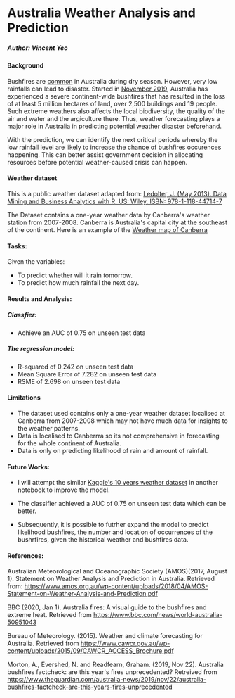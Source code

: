 # Australia Weather Analysis and Prediction

##### Author: Vincent Yeo

#### Background
Bushfires are [common](https://www.bbc.com/news/world-australia-50951043) in Australia during dry season. However, very low rainfalls can lead to disaster. Started in [November 2019](https://www.theguardian.com/australia-news/2019/nov/22/australia-bushfires-factcheck-are-this-years-fires-unprecedented), Australia has experienced a severe continent-wide bushfires that has resulted in the loss of at least 5 million hectares of land, over 2,500 buildings and 19 people. Such extreme weathers also affects the local biodiversity, the quality of the air and water and the argiculture there. Thus, weather forecasting plays a major role in Australia in predicting potential weather disaster beforehand. 

With the prediction, we can identify the next critical periods whereby the low rainfall level are likely to increase the chance of bushfires occurences happening. This can better assist government decision in allocating resources before potential weather-caused crisis can happen. 


#### Weather dataset
This is a public weather dataset adapted from:
[Ledolter, J. (May 2013). Data Mining and Business Analytics with R. US: Wiley. ISBN: 978-1-118-44714-7](https://www.wiley.com/en-sg/Data+Mining+and+Business+Analytics+with+R-p-9781118447147)

The Dataset contains a one-year weather data by Canberra's weather station from 2007-2008. Canberra is Australia's capital city at the southeast of the continent. Here is an example of the [Weather map of Canberra](https://www.meteoblue.com/en/weather-maps/canberra_australia_2172517?variable=precipitation3h_cloudcover_pressure&level=surface&lines=none&mapcenter=-35.3481N148.9110&zoom=10)

#### Tasks:
Given the variables:

+ To predict whether will it rain tomorrow.
+ To predict how much rainfall the next day.

#### Results and Analysis:

##### Classfier: 
+ Achieve an AUC of 0.75 on unseen test data

##### The regression model:
+ R-squared of 0.242 on unseen test data
+ Mean Square Error of 7.282 on unseen test data
+ RSME of 2.698 on unseen test data

#### Limitations 
+ The dataset used contains only a one-year weather dataset localised at Canberra from 2007-2008 which may not have much data for insights to the weather patterns. 
+ Data is localised to Canberrra so its not comprehensive in forecasting for the whole continent of Australia.
+ Data is only on predicting likelihood of rain and amount of rainfall. 

#### Future Works:
+ I will attempt the similar [Kaggle's 10 years weather dataset](https://www.kaggle.com/jsphyg/weather-dataset-rattle-package) in another notebook to improve the model.

+ The classifier achieved a  AUC of 0.75 on unseen test data which can be better.

+ Subsequently, it is possible to futrher expand the model to predict likelihood bushfires, the number and location of occurrences of the bushrfires, given the historical weather and  bushfires data.


#### References:
Australian Meteorological and Oceanographic Society (AMOS)(2017, August 1). 
Statement on Weather Analysis and Prediction in Australia. Retrieved from: https://www.amos.org.au/wp-content/uploads/2018/04/AMOS-Statement-on-Weather-Analysis-and-Prediction.pdf

BBC (2020, Jan 1). Australia fires: A visual guide to the bushfires and extreme heat. Retrieved from https://www.bbc.com/news/world-australia-50951043

Bureau of Meteorology. (2015). Weather and climate forecasting for Australia. Retrieved from https://www.cawcr.gov.au/wp-content/uploads/2015/09/CAWCR_ACCESS_Brochure.pdf

Morton, A., Evershed, N. and Readfearn, Graham. (2019, Nov 22). Australia bushfires factcheck: are this year's fires unprecedented? Retreived from https://www.theguardian.com/australia-news/2019/nov/22/australia-bushfires-factcheck-are-this-years-fires-unprecedented





